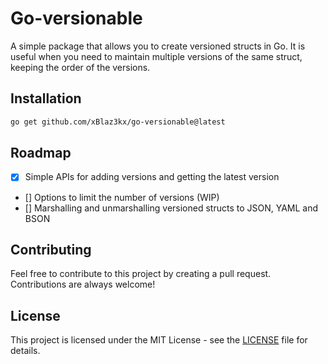 # Go-versionable

A simple package that allows you to create versioned structs in Go.
It is useful when you need to maintain multiple versions of the same struct, keeping the order of the versions.

## Installation

```bash
go get github.com/xBlaz3kx/go-versionable@latest
```

## Roadmap

- [x] Simple APIs for adding versions and getting the latest version
- [] Options to limit the number of versions (WIP)
- [] Marshalling and unmarshalling versioned structs to JSON, YAML and BSON

## Contributing

Feel free to contribute to this project by creating a pull request. Contributions are always welcome!

## License

This project is licensed under the MIT License - see the [LICENSE](LICENSE) file for details.
